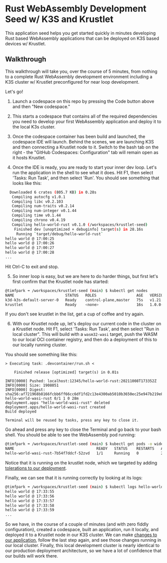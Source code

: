 # Rust WebAssembly Development Seed w/ K3S and Krustlet

This application seed helps you get started quickly in minutes developing Rust based WebAssembly applications
that can be deployed on K3S based devices w/ Krustlet.

## Walkthrough

This walkthrough will take you, over the course of 5 minutes, from nothing to a complete Rust WebAssembly development environment including a K3S cluster w/ Krustlet preconfigured for near loop development.

Let's go!

1. Launch a codespace on this repo by pressing the Code button above and then "New codespace."

1. This starts a codespace that contains all of the required dependencies you need to develop your first WebAssembly application and deploy it to the local K3s cluster.

1. Once the codespace container has been build and launched, the codespace IDE will launch. Behind the scenes, we are launching K3S and then connecting a Krustlet node to it. Switch to the bash tab on the right - the "GitHub Codespaces: Configuration" tab will remain open as it hosts Krustlet.

1. Once the IDE is ready, you are ready to start your inner dev loop. Let's run the application in the shell to see what it does. Hit F1, then select 'Tasks: Run Task', and then select 'Run'. You should see something that looks like this:

```bash
  Downloaded 6 crates (805.7 KB) in 0.28s
   Compiling autocfg v1.0.1
   Compiling libc v0.2.103
   Compiling num-traits v0.2.14
   Compiling num-integer v0.1.44
   Compiling time v0.1.44
   Compiling chrono v0.4.19
   Compiling hello-world-rust v0.1.0 (/workspaces/krustlet-seed)
    Finished dev [unoptimized + debuginfo] target(s) in 28.16s
     Running `target/debug/hello-world-rust`
hello world @ 17:00:25
hello world @ 17:00:26
hello world @ 17:00:27
hello world @ 17:00:28
...
```

Hit Ctrl-C to exit and stop.

5. So inner loop is easy, but we are here to do harder things, but first let's first confirm that the Krustlet node has started:

```bash
@timfpark ➜ /workspaces/krustlet-seed (main) $ kubectl get nodes
NAME                       STATUS   ROLES                  AGE   VERSION
k3d-k3s-default-server-0   Ready    control-plane,master   75s   v1.21.3+k3s1
krustlet                   Ready    <none>                 16s   1.0.0-alpha.1
```

If you don't see krustlet in the list, get a cup of coffee and try again.

6.  With our Krustlet node up, let's deploy our current code in the cluster on a Krustlet node. Hit F1, select 'Tasks: Run Task', and then select "Run in local cluster". This will build with a `wasm32-wasi` target, push the WASM to our local OCI container registry, and then do a deployment of this to our locally running cluster.

You should see something like this:

```
> Executing task: .devcontainer/run.sh <

    Finished release [optimized] target(s) in 0.01s

INFO[0000] Pushed: localhost:12345/hello-world-rust:20211008T173352Z
INFO[0000] Size: 1908051
INFO[0000] Digest: sha256:af721968b8166fcbb6ff66cc6df1fd2c13e4300ab5010b3650ec25e947b219e8
hello-world-wasi-rust 0/1 1 0 28m
deployment.apps "hello-world-wasi-rust" deleted
deployment.apps/hello-world-wasi-rust created
Build deployed

Terminal will be reused by tasks, press any key to close it.
```

Go ahead and press any key to close the Terminal and go back to your bash shell. You should be able to see the WebAssembly pod running:

```bash
@timfpark ➜ /workspaces/krustlet-seed (main) $ kubectl get pods -o wide
NAME                                     READY   STATUS    RESTARTS   AGE     IP       NODE       NOMINATED NODE   READINESS GATES
hello-world-wasi-rust-7b54f7ddcf-52zvd   1/1     Running   0          2m13s   <none>   krustlet   <none>           <none>
```

Notice that it is running on the krustlet node, which we targeted by adding [tolerations to our deployment](deploy/codespace.yaml).

Finally, we can see that it is running correctly by looking at its logs:

```bash
@timfpark ➜ /workspaces/krustlet-seed (main) $ kubectl logs hello-world-wasi-rust-7b54f7ddcf-52zvd
hello world @ 17:33:55
hello world @ 17:33:56
hello world @ 17:33:57
hello world @ 17:33:58
hello world @ 17:33:59
...
```

So we have, in the course of a couple of minutes (and with zero fiddly configuration), created a codespace, built an application, run it locally, and deployed it to a Krustlet node in our K3S cluster. We can make [changes to our application](src/main.rs), follow the last step again, and see those changes running in our local cluster. Finally, this local development cluster is nearly identical to our production deployment architecture, so we have a lot of confidence that our builds will work there.
